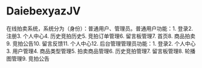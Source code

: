 # DaiebexyazJV
在线拍卖系统，系统分为（身份）：普通用户、管理员。普通用户功能：1. 登录2. 注册3. 个人中心4. 历史竞拍历史5. 竞拍订单管理6. 留言板管理7. 首页8. 商品拍卖9. 竞拍公告10. 留言反馈11. 个人中心12. 后台管理管理员功能：1. 登录2. 个人中心3. 用户管理4. 商品类型管理5. 拍卖商品管理6. 历史竞拍管理7. 留言板管理8. 轮播图管理9. 竞拍公告 
